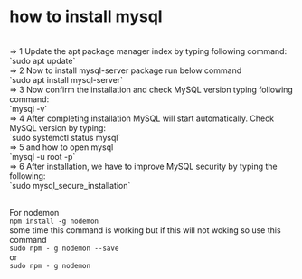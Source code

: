 # how to install mysql
<br>
=> 1 Update the apt package manager index by typing following command: <br>
`sudo apt update` <br>
=> 2
Now to install mysql-server package run below command <br>
`sudo apt install mysql-server`<br>
=> 3
Now confirm the installation and check MySQL version typing following command: <br>
`mysql -v`<br>
=> 4
After completing installation MySQL will start automatically. Check MySQL version by typing: <br>
`sudo systemctl status mysql`<br>
=> 5
and how to open mysql <br>
`mysql -u root -p`<br>
=> 6
After installation, we have to improve MySQL security by typing the following: <br>
`sudo mysql_secure_installation` <br>

<br>

For nodemon <br>
`npm install -g nodemon`
<br>
some time this command is working but if this will not woking so use this command <br>
`sudo npm - g nodemon --save`<br>
or <br> 
`sudo npm - g nodemon`
